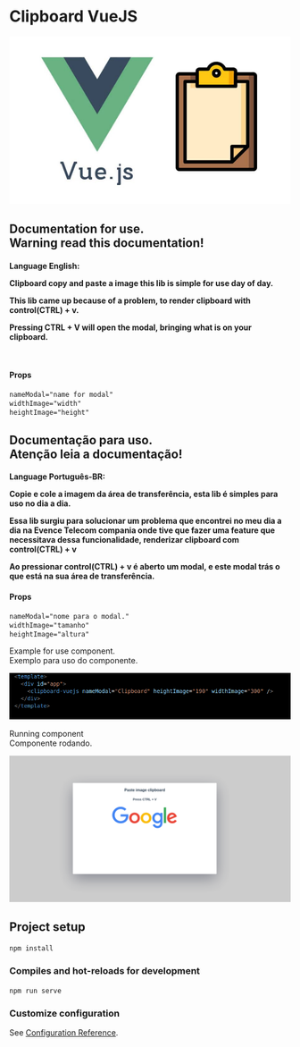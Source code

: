 # Clipboard VueJS

<img src="./src/assets/clipboardlogo.jpeg" width="600" height="300" align-center>

<h2>
Documentation for use. <br>
Warning read this documentation!
</h2>
<h4>
Language English:<br>

Clipboard copy and paste a image this lib is simple for use day of day.<br>

This lib came up because of a problem, to render clipboard with control(CTRL) + v.<br>

Pressing CTRL + V will open the modal, bringing what is on your clipboard.

<br>
<h4> Props </h4>

```
nameModal="name for modal"
widthImage="width"
heightImage="height"
```

</h4>

<h2>
Documentação para uso.<br>
Atenção leia a documentação!
</h2>

<h4>
Language Português-BR:

Copie e cole a imagem da área de transferência, esta lib é simples para uso no dia a dia.<br>

Essa lib surgiu para solucionar um problema que encontrei no meu dia a dia na Evence Telecom compania onde tive que fazer uma feature que necessitava dessa funcionalidade, renderizar clipboard com control(CTRL) + v

Ao pressionar control(CTRL) + v é aberto um modal, e este modal trás o que está na sua área de transferência.

<h4> Props </h4>

```
nameModal="nome para o modal."
widthImage="tamanho"
heightImage="altura"
```

</h4>

Example for use component.<br>
Exemplo para uso do componente.

<img src="./src/assets/example.png">


Running component<br>
Componente rodando.

<img src="./src/assets/clipboard.png">

## Project setup
```
npm install
```

### Compiles and hot-reloads for development
```
npm run serve
```

### Customize configuration
See [Configuration Reference](https://cli.vuejs.org/config/).
